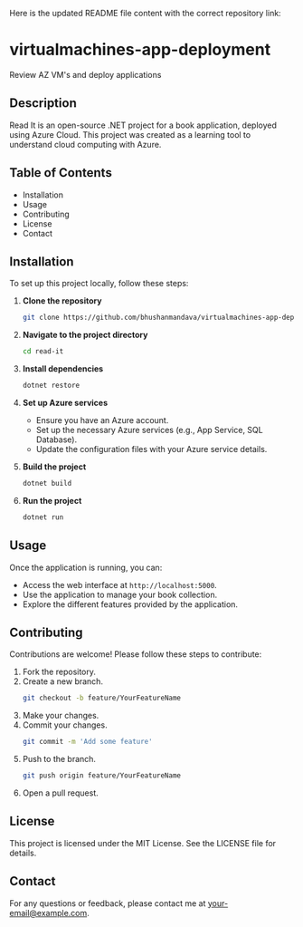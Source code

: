 Here is the updated README file content with the correct repository link:

# virtualmachines-app-deployment
Review AZ VM's and deploy applications

## Description
Read It is an open-source .NET project for a book application, deployed using Azure Cloud. This project was created as a learning tool to understand cloud computing with Azure.

## Table of Contents
- Installation
- Usage
- Contributing
- License
- Contact

## Installation
To set up this project locally, follow these steps:

1. **Clone the repository**
    ```sh
    git clone https://github.com/bhushanmandava/virtualmachines-app-deployment.git
    ```
2. **Navigate to the project directory**
    ```sh
    cd read-it
    ```
3. **Install dependencies**
    ```sh
    dotnet restore
    ```
4. **Set up Azure services**
    - Ensure you have an Azure account.
    - Set up the necessary Azure services (e.g., App Service, SQL Database).
    - Update the configuration files with your Azure service details.

5. **Build the project**
    ```sh
    dotnet build
    ```

6. **Run the project**
    ```sh
    dotnet run
    ```

## Usage
Once the application is running, you can:

- Access the web interface at `http://localhost:5000`.
- Use the application to manage your book collection.
- Explore the different features provided by the application.

## Contributing
Contributions are welcome! Please follow these steps to contribute:

1. Fork the repository.
2. Create a new branch.
    ```sh
    git checkout -b feature/YourFeatureName
    ```
3. Make your changes.
4. Commit your changes.
    ```sh
    git commit -m 'Add some feature'
    ```
5. Push to the branch.
    ```sh
    git push origin feature/YourFeatureName
    ```
6. Open a pull request.

## License
This project is licensed under the MIT License. See the LICENSE file for details.

## Contact
For any questions or feedback, please contact me at your-email@example.com.
